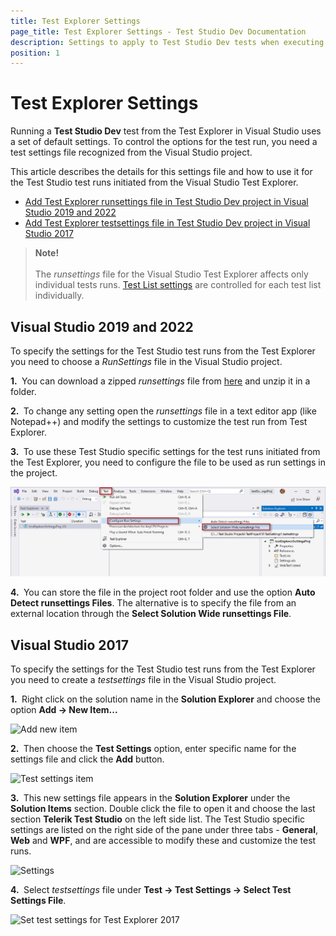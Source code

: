 ```yaml
---
title: Test Explorer Settings
page_title: Test Explorer Settings - Test Studio Dev Documentation
description: Settings to apply to Test Studio Dev tests when executing from Test Explorer
position: 1
---
```

# Test Explorer Settings

Running a __Test Studio Dev__ test from the Test Explorer in Visual Studio uses a set of default settings. To control the options for the test run, you need a test settings file recognized from the Visual Studio project.

This article describes the details for this settings file and how to use it for the Test Studio test runs initiated from the Visual Studio Test Explorer.

* [Add Test Explorer runsettings file in Test Studio Dev project in Visual Studio 2019 and 2022](#visual-studio-2019-and-2022)
* [Add Test Explorer testsettings file in Test Studio Dev project in Visual Studio 2017](#visual-studio-2017)

> __Note!__
><br>
><br>
> The _runsettings_ file for the Visual Studio Test Explorer affects only individual tests runs. <a href="/features/test-execution/test-lists-in-vs-2017-2019#test-list-settings-in-visual-studio" target="_blank">Test List settings</a> are controlled for each test list individually.

## Visual Studio 2019 and 2022

To specify the settings for the Test Studio test runs from the Test Explorer you need to choose a _RunSettings_ file in the Visual Studio project.

__1.&nbsp;__ You can download a zipped _runsettings_ file from <a href="/downloads/TestSettings1.zip" target="_blank">here</a> and unzip it in a folder.

__2.&nbsp;__ To change any setting open the _runsettings_ file in a text editor app (like Notepad++) and modify the settings to customize the test run from Test Explorer.

__3.&nbsp;__ To use these Test Studio specific settings for the test runs initiated from the Test Explorer, you need to configure the file to be used as run settings in the project.

![Set run settings for Test Explorer 2019 and 2022](images/test-explorer-settings/run-settings-vs22.png)

__4.&nbsp;__ You can store the file in the project root folder and use the option __Auto Detect runsettings Files__. The alternative is to specify the file from an external location through the __Select Solution Wide runsettings File__.

## Visual Studio 2017

To specify the settings for the Test Studio test runs from the Test Explorer you need to create a _testsettings_ file in the Visual Studio project.

__1.&nbsp;__ Right click on the solution name in the __Solution Explorer__ and choose the option __Add -> New Item...__

![Add new item][1]

__2.&nbsp;__ Then choose the **Test Settings** option, enter specific name for the settings file and click the **Add** button.

![Test settings item][2]

__3.&nbsp;__ This new settings file appears in the __Solution Explorer__ under the __Solution Items__ section. Double click the file to open it and choose the last section **Telerik Test Studio** on the left side list. The Test Studio specific settings are listed on the right side of the pane under three tabs - __General__, __Web__ and __WPF__, and are accessible to modify these and customize the test runs.

![Settings][3]

__4.&nbsp;__ Select _testsettings_ file under __Test -> Test Settings -> Select Test Settings File__.

![Set test settings for Test Explorer 2017][4]

[1]: images/test-explorer-settings/fig1.png
[2]: images/test-explorer-settings/fig2.png
[3]: images/test-explorer-settings/fig3.png
[4]: images/test-explorer-settings/fig4.png